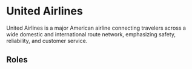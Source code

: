 # United Airlines

United Airlines is a major American airline connecting travelers across a wide domestic and international route network, emphasizing safety, reliability, and customer service.

## Roles
